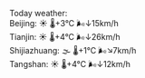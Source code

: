 Today weather:  
Beijing: ☀️   🌡️+3°C 🌬️↓15km/h  
Tianjin: ☀️   🌡️+4°C 🌬️↓26km/h  
Shijiazhuang: 🌫  🌡️+1°C 🌬️↘7km/h  
Tangshan: ☀️   🌡️+4°C 🌬️↓12km/h  
